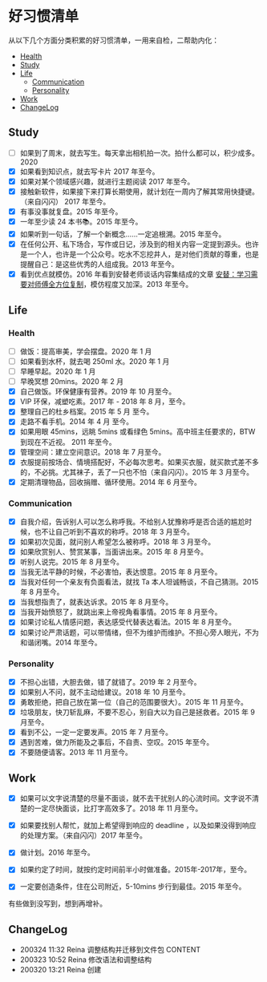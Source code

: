 # 好习惯清单
从以下几个方面分类积累的好习惯清单，一用来自检，二帮助内化：
- [Health](#health)
- [Study](#study)
- [Life](#life)
  - [Communication](#communication)
  - [Personality](#personality)
- [Work](#work)
- [ChangeLog](#changelog)

## Study
- [ ] 如果到了周末，就去写生。每天拿出相机拍一次。拍什么都可以，积少成多。2020
- [x] 如果看到知识点，就去写卡片  2017 年至今。
- [x] 如果对某个领域感兴趣，就进行主题阅读  2017 年至今。
- [x] 接触新软件，如果接下来打算长期使用，就计划在一周内了解其常用快捷键。（来自闪闪）  2017 年至今。
- [x] 有事没事就复盘。2015 年至今。
- [x] 一年至少读 24 本书📚。2015 年至今。
- [x] 如果听到一句话，了解一个新概念……一定追根溯。2015 年至今。
- [x] 在任何公开、私下场合，写作或日记，涉及到的相关内容一定提到源头。也许是一个人，也许是一个公众号。吃水不忘挖井人，是对他们贡献的尊重，也是提醒自己：是这些优秀的人组成我。2013 年至今。
- [x] 看到优点就模仿。2016 年看到安替老师谈话内容集结成的文章 [安替：学习需要对师傅全方位复制](https://www.digitaling.com/articles/31222.html)，模仿程度又加深。2013 年至今。

## Life 

### Health
- [ ] 做饭：提高审美，学会摆盘。2020 年 1 月
- [ ] 如果看到水杯，就去喝 250ml 水。2020 年 1 月
- [ ] 早睡早起。2020 年 1 月
- [ ] 早晚冥想 20mins。2020 年 2 月
- [x] 自己做饭。环保健康有营养。2019 年 10 月至今。
- [x] VIP 环保，减塑吃素。2017 年 - 2018 年 8 月，至今。
- [x] 整理自己的杜乡档案。2015 年 5 月 至今。
- [x] 走路不看手机。2014 年 4 月 至今。
- [x] 如果用眼 45mins，远眺 5mins 或看绿色 5mins。高中班主任要求的，BTW 到现在不近视。 2011 年至今。
- [x] 管理空间：建立空间意识。2018 年 7 月至今。
- [x] 衣服提前按场合、情境搭配好，不必每次思考。如果买衣服，就买款式差不多的，不必挑。尤其袜子，丢了一只也不怕（来自闪闪）。2015 年 3 月至今。
- [x] 定期清理物品，回收捐赠、循环使用。2014 年 6 月至今。

### Communication
- [x] 自我介绍，告诉别人可以怎么称呼我。不给别人犹豫称呼是否合适的尴尬时候，也不让自己听到不喜欢的称呼。2018 年 3 月至今。
- [x] 如果初次见面，就问别人希望怎么被称呼。2018 年 3 月至今。
- [x] 如果欣赏别人、赞赏某事，当面讲出来。2015 年 8 月至今。
- [x] 听别人说完。2015 年 8 月至今。
- [x] 当我无法平静的时候，不必害怕，表达恨意。2015 年 8 月至今。
- [x] 当我对任何一个亲友有负面看法，就找 Ta 本人坦诚畅谈，不自己猜测。2015 年 8 月至今。
- [x] 当我想指责了，就表达诉求。2015 年 8 月至今。
- [x] 当我开始愤怒了，就跳出来上帝视角看事情。2015 年 8 月至今。
- [x] 如果讨论私人情感问题，表达感受代替表达看法。2015 年 8 月至今。
- [x] 如果讨论严肃话题，可以带情绪，但不为维护而维护。不担心旁人眼光，不为和谐闭嘴。2014 年至今。

### Personality
- [x] 不担心出错，大胆去做，错了就错了。2019 年 2 月至今。
- [x] 如果别人不问，就不主动给建议。2018 年 10 月至今。
- [x] 勇敢拒绝，把自己放在第一位（自己的范围要很大）。2015 年 11 月至今。
- [x] 垃圾朋友，快刀斩乱麻，不要不忍心，别自大以为自己是拯救者。2015 年 9 月至今。
- [x] 看到不公，一定一定要发声。2015 年 7 月至今。
- [x] 遇到苦难，做力所能及之事后，不自责、空叹。2015 年至今。
- [x] 不要随便请客。2013 年 11 月至今。

## Work
- [x] 如果可以文字说清楚的尽量不面谈，就不去干扰别人的心流时间。文字说不清楚的一定尽快面谈，比打字高效多了。2018 年 11 月至今。
- [x] 如果要找别人帮忙，就加上希望得到响应的 deadline ，以及如果没得到响应的处理方案。（来自闪闪）2017 年至今。
- [x] 做计划。2016 年至今。
- [x] 如果约定了时间，就按约定时间前半小时做准备。2015年-2017年，至今。
- [x] 一定要创造条件，住在公司附近，5-10mins 步行到最佳。2015 年至今。


有些做到没写到，想到再增补。

## ChangeLog
* 200324 11:32 Reina 调整结构并迁移到文件包 CONTENT
* 200323 10:52 Reina 修改语法和调整结构
* 200320 13:21 Reina 创建
